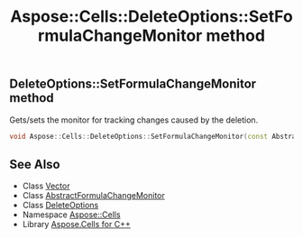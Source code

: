 ﻿---
title: Aspose::Cells::DeleteOptions::SetFormulaChangeMonitor method
linktitle: SetFormulaChangeMonitor
second_title: Aspose.Cells for C++ API Reference
description: 'Aspose::Cells::DeleteOptions::SetFormulaChangeMonitor method. Gets/sets the monitor for tracking changes caused by the deletion in C++.'
type: docs
weight: 900
url: /cpp/aspose.cells/deleteoptions/setformulachangemonitor/
---
## DeleteOptions::SetFormulaChangeMonitor method


Gets/sets the monitor for tracking changes caused by the deletion.

```cpp
void Aspose::Cells::DeleteOptions::SetFormulaChangeMonitor(const AbstractFormulaChangeMonitor &value)
```

## See Also

* Class [Vector](../../vector/)
* Class [AbstractFormulaChangeMonitor](../../abstractformulachangemonitor/)
* Class [DeleteOptions](../)
* Namespace [Aspose::Cells](../../)
* Library [Aspose.Cells for C++](../../../)
